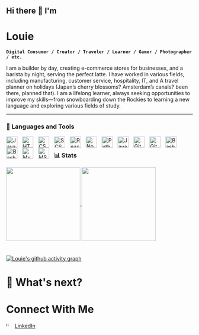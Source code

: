 

<!--
**louieManuel238/louieManuel238** is a ✨ _special_ ✨ repository because its `README.md` (this file) appears on your GitHub profile.

Here are some ideas to get you started:

- 🔭 I’m currently working on ...
- 🌱 I’m currently learning ...
- 👯 I’m looking to collaborate on ...
- 🤔 I’m looking for help with ...
- 💬 Ask me about ...
- 📫 How to reach me: ...
- 😄 Pronouns: ...
- ⚡ Fun fact: ...
-->

## Hi there 👋 I'm
#   Louie

**`Digital Consumer / Creator / Traveler / Learner / Gamer / Photographer / etc.`**

I am a builder by day, creating e-commerce stores for businesses, and a barista by night, serving the perfect latte. I have worked in various fields, including manufacturing, customer service, hospitality, IT, and A travel planner on holidays (Japan’s cherry blossoms? Amsterdam’s canals? been there, planned that). I am a lifelong learner, always seeking opportunities to improve my skills—from snowboarding down the Rockies to learning a new language and exploring various fields of study.

---

### 🧰 Languages and Tools
<img align="left" alt="JavaScript" width="30px" style="padding-right:10px;" src="https://cdn.jsdelivr.net/gh/devicons/devicon/icons/javascript/javascript-plain.svg" />
<img align="left" alt="HTML" width="30px" style="padding-right:10px;" src="https://cdn.jsdelivr.net/gh/devicons/devicon/icons/html5/html5-plain.svg" />
<img align="left" alt="CSS" width="30px" style="padding-right:10px;" src="https://cdn.jsdelivr.net/gh/devicons/devicon/icons/css3/css3-plain.svg" />
<img align="left" alt="SCSS" width="30px" style="padding-right:10px;" src="https://cdn.jsdelivr.net/gh/devicons/devicon/icons/sass/sass-original.svg" />
<img align="left" alt="React" width="30px" style="padding-right:10px;" src="https://cdn.jsdelivr.net/gh/devicons/devicon/icons/react/react-original.svg" />
<img align="left" alt="NodeJS" width="30px" style="padding-right:10px;" src="https://cdn.jsdelivr.net/gh/devicons/devicon/icons/nodejs/nodejs-original.svg" />
<img align="left" alt="Python" width="30px" style="padding-right:10px;" src="https://cdn.jsdelivr.net/gh/devicons/devicon/icons/python/python-plain.svg" />
<img align="left" alt="Java" width="30px" style="padding-right:10px;" src="https://cdn.jsdelivr.net/gh/devicons/devicon/icons/java/java-original.svg"/>
<img align="left" alt="Git" width="30px" style="padding-right:10px;" src="https://cdn.jsdelivr.net/gh/devicons/devicon/icons/git/git-original.svg" />
<img align="left" alt="GitHub" width="30px" style="padding-right:10px;" src="https://cdn.jsdelivr.net/gh/devicons/devicon/icons/github/github-original.svg" />
<img align="left" alt="Bash" width="30px" style="padding-right:10px;" src="https://cdn.jsdelivr.net/gh/devicons/devicon/icons/bash/bash-original.svg" />
<img align="left" alt="Bash" width="30px" style="padding-right:10px;" src="https://cdn.jsdelivr.net/gh/devicons/devicon/icons/jupyter/jupyter-original.svg" />
<img align="left" alt="MySQL" width="30px" style="padding-right:10px;" src="https://cdn.jsdelivr.net/gh/devicons/devicon/icons/mysql/mysql-original.svg" />
<img align="left" alt="MSSQL" width="30px" style="padding-right:10px;" src="https://cdn.jsdelivr.net/gh/devicons/devicon/icons/microsoftsqlserver/microsoftsqlserver-original.svg" />

<br />

### 📊 Stats

<a href="https://github.com/louiemanuel238/github-readme-stats">
  <img height=200 align="center" src="https://github-readme-stats.vercel.app/api?username=louiemanuel238&show_icons=true&theme=dark&card_width=320" />
</a>
<a href="https://github.com/louiemanuel238/convoychat">
  <img height=200 align="center" src="https://github-readme-stats.vercel.app/api/top-langs/?username=louiemanuel238&layout=compact&theme=dark&card_width=320" />
</a>

#

[![Louie's github activity graph](https://github-readme-activity-graph.vercel.app/graph?username=louiemanuel238&theme=react-dark&height=270)](https://github.com/louiemanuel238/github-readme-activity-graph)

# 🤔 What's next? 


# Connect With Me
<a href="https://www.linkedin.com/in/manuellouiegayao/"><img align="left" alt="linkedin" width="10px" style="padding-right:10px;" src="https://cdn.jsdelivr.net/gh/devicons/devicon/icons/linkedin/linkedin-original.svg" />LinkedIn</a>

<!-- ![GitHub Streak](https://streak-stats.demolab.com?user=ForrestKnight&theme=gruvbox&border_radius=4.5) -->
